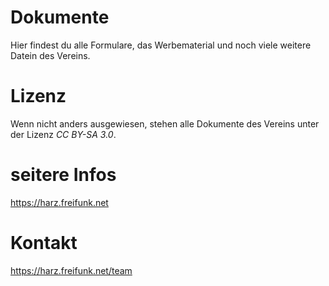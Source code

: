 # Dokumente
Hier findest du alle Formulare, das Werbematerial und noch viele weitere Datein des Vereins.

# Lizenz
Wenn nicht anders ausgewiesen, stehen alle Dokumente des Vereins unter der Lizenz *CC BY-SA 3.0*.

# seitere Infos

https://harz.freifunk.net

# Kontakt

https://harz.freifunk.net/team
